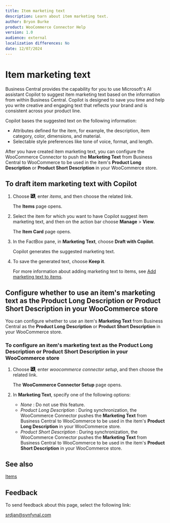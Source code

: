 ```yaml
---
title: Item marketing text
description: Learn about item marketing text.
author: Bryon Burke
product: WooCommerce Connector Help
version: 1.0
audience: external
localization differences: No
date: 12/07/2024
---
```


<!-- markdownlint-disable MD006 MD007 MD009 MD024 MD025 MD033 -->
<!--// cspell:ignore  markdownlint allowfullscreen keyframes woocommerce -->

# Item marketing text

Business Central provides the capability for you to use Microsoft's AI assistant Copilot to suggest item marketing text based on the information from within Business Central. Copilot is designed to save you time and help you write creative and engaging text that reflects your brand and is consistent across your product line. 

Copilot bases the suggested text on the following information:

- Attributes defined for the item, for example, the description, item category, color, dimensions, and material.
- Selectable style preferences like tone of voice, format, and length.

After you have created item marketing text, you can configure the WooCommerce Connector to push the <b>Marketing Text</b> from Business Central to WooCommerce to be used in the item's <b>Product Long Description</b> or <b>Product Short Description</b> in your WooCommerce store.

## To draft item marketing text with Copilot

1. Choose ![Lightbulb that opens the Tell Me feature.](media/ui-search/search_small.png "Tell me what you want to do"), enter <i>items</i>, and then choose the related link.

   The <b>Items</b> page opens.

1. Select the item for which you want to have Copilot suggest item marketing text, and then on the action bar choose <b>Manage</b> > <b>View</b>.

   The <b>Item Card</b> page opens.

1. In the FactBox pane, in <b>Marketing Text</b>, choose <b>Draft with Copilot</b>.

   Copilot generates the suggested marketing text.

1. To save the generated text, choose <b>Keep it</b>.

   For more information about adding marketing text to items, see <a href="https://learn.microsoft.com/en-us/dynamics365/business-central/item-marketing-text" target="_blank">Add marketing text to items</a>.

## Configure whether to use an item's marketing text as the Product Long Description or Product Short Description in your WooCommerce store

You can configure whether to use an item's <b>Marketing Text</b> from Business Central as the <b>Product Long Description</b> or <b>Product Short Description</b> in your WooCommerce store.

### To configure an item's marketing text as the Product Long Description or Product Short Description in your WooCommerce store

1. Choose ![Lightbulb that opens the Tell Me feature.](media/ui-search/search_small.png "Tell me what you want to do"), enter <i>woocommerce connector setup</i>, and then choose the related link.

   The <b>WooCommerce Connector Setup</b> page opens.

1. In <b>Marketing Text</b>, specify one of the following options:
     - <i>None</i> : Do not use this feature.
     - <i>Product Long Description</i> : During synchronization, the WooCommerce Connector pushes the <b>Marketing Text</b> from Business Central to WooCommerce to be used in the item's <b>Product Long Description</b> in your WooCommerce store.
     - <i>Product Short Description</i> : During synchronization, the WooCommerce Connector pushes the <b>Marketing Text</b> from Business Central to WooCommerce to be used in the item's <b>Product Short Description</b> in your WooCommerce store.

## See also

[Items](items.md)

## Feedback

To send feedback about this page, select the following link:

[srdjan@synfynal.com](mailto:srdjan@synfynal.com?subject=Documentation%20Feedback%20Product%20Docs:%20item-marketing-text)

